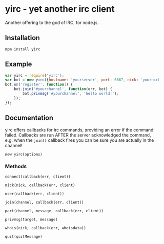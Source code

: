 # yirc - yet another irc client
Another offering to the god of IRC, for node.js.

## Installation
```npm install yirc```

## Example
```javascript
var yirc = require('yirc');
var bot = new yirc({hostname: 'yourserver', port: 6667, nick: 'yournick'});
bot.on('register', function() {
    bot.join('#yourchannel', function(err, bot) {
        bot.privmsg('#yourchannel', 'hello world!');
    });
});
```

## Documentation
yirc offers callbacks for irc commands, providing an error if the command failed. Callbacks are run AFTER the server acknowledged the command, e.g. when the ```join()``` callback fires you can be sure you are actually in the channel!

``` new yirc(options) ```

### Methods
```connect(callback(err, client))```

```nick(nick, callback(err, client)```

```user(callback(err, client))```

```join(channel, callback(err, client))```

```part(channel, message, callback(err, client))```

```privmsg(target, message)```

```whois(nick, callback(err, whoisdata))```

```quit(quitMessage)```
